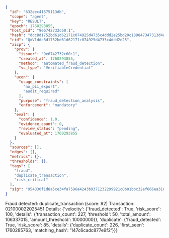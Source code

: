 ```json
{
  "id": "632eec41575113db",
  "scope": "agent",
  "key": "RESULT",
  "epoch": 1760293855,
  "host_pid": "9e6742732c60:1",
  "hash": "ddc8d1752bd61d62171c074925d4735c4ddd2e25bd20c189847347313d4a526b",
  "cid": "QmV1ddc8d1752bd61d62171c074925d4735c4ddd2e25",
  "aicp": {
    "prov": {
      "issuer": "9e6742732c60:1",
      "created_at": 1760293855,
      "method": "automated_fraud_detection",
      "vc_type": "VerifiableCredential"
    },
    "ucon": {
      "usage_constraints": [
        "no_pii_export",
        "audit_required"
      ],
      "purpose": "fraud_detection_analysis",
      "enforcement": "mandatory"
    },
    "eval": {
      "confidence": 1.0,
      "evidence_count": 0,
      "review_status": "pending",
      "evaluated_at": 1760293855
    }
  },
  "sources": [],
  "edges": [],
  "metrics": {},
  "thresholds": {},
  "tags": [
    "fraud",
    "duplicate_transaction",
    "risk_critical"
  ],
  "sig": "954830f1d8a5ce34fa7596a4243b9371232299921c0b01bbc32ef666ea316afb"
}
```

Fraud detected: duplicate_transaction (score: 92)
Transaction: 021000022025451
Details: {'velocity': {'fraud_detected': True, 'risk_score': 100, 'details': {'transaction_count': 227, 'threshold': 50, 'total_amount': 106337015, 'amount_threshold': 10000000}}, 'duplicate': {'fraud_detected': True, 'risk_score': 85, 'details': {'duplicate_count': 226, 'first_seen': 1760285763, 'matching_hash': '147c6cadc877e9f2'}}}
